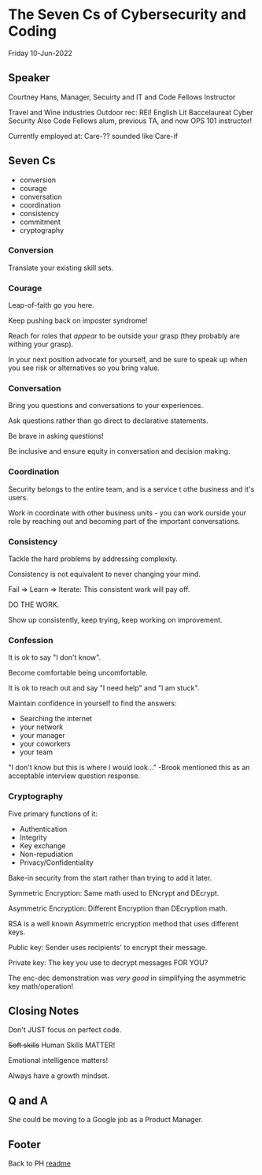 # The Seven Cs of Cybersecurity and Coding

Friday 10-Jun-2022

## Speaker

Courtney Hans, Manager, Secuirty and IT and Code Fellows Instructor

Travel and Wine industries
Outdoor rec: REI!
English Lit Baccelaureat
Cyber Security
Also Code Fellows alum, previous TA, and now OPS 101 instructor!

Currently employed at: Care-?? sounded like Care-if

## Seven Cs

- conversion
- courage
- conversation
- coordination
- consistency
- commitment
- cryptography

### Conversion

Translate your existing skill sets.

### Courage

Leap-of-faith go you here.

Keep pushing back on imposter syndrome!

Reach for roles that *appear* to be outside your grasp (they probably are withing your grasp).

In your next position advocate for yourself, and be sure to speak up when you see risk or alternatives so you bring value.

### Conversation

Bring you questions and conversations to your experiences.

Ask questions rather than go direct to declarative statements.

Be brave in asking questions!

Be inclusive and ensure equity in conversation and decision making.

### Coordination

Security belongs to the entire team, and is a service t othe business and it's users.

Work in coordinate with other business units - you can work ourside your role by reaching out and becoming part of the important conversations.

### Consistency

Tackle the hard problems by addressing complexity.

Consistency is not equivalent to never changing your mind.

Fail => Learn => Iterate: This consistent work will pay off.

DO THE WORK.

Show up consistently, keep trying, keep working on improvement.

### Confession

It is ok to say "I don't know".

Become comfortable being uncomfortable.

It is ok to reach out and say "I need help" and "I am stuck".

Maintain confidence in yourself to find the answers: 

- Searching the internet
- your network
- your manager
- your coworkers
- your team

"I don't know but this is where I would look..." -Brook mentioned this as an acceptable interview question response.

### Cryptography

Five primary functions of it:

- Authentication
- Integrity
- Key exchange
- Non-repudiation
- Privacy/Confidentiality

Bake-in security from the start rather than trying to add it later.

Symmetric Encryption: Same math used to ENcrypt and DEcrypt.

Asymmetric Encryption: Different Encryption than DEcryption math.

RSA is a well known Asymmetric encryption method that uses different keys.

Public key: Sender uses recipients' to encrypt their message.

Private key: The key you use to decrypt messages FOR YOU?

The enc-dec demonstration was *very good* in simplifying the asymmetric key math/operation!

## Closing Notes

Don't JUST focus on perfect code.

~~Soft skills~~ Human Skills MATTER!

Emotional intelligence matters!

Always have a growth mindset.

## Q and A

She could be moving to a Google job as a Product Manager.

## Footer

Back to PH [readme](./readme.html)
